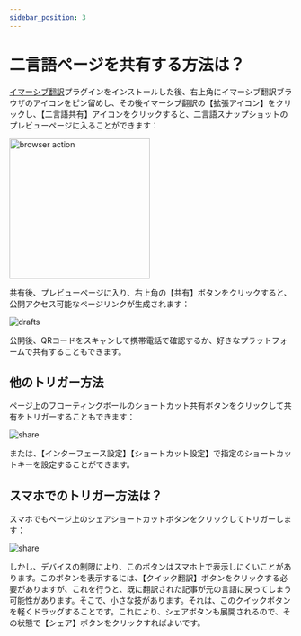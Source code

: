 ```yaml
---
sidebar_position: 3
---
```


# 二言語ページを共有する方法は？

[イマーシブ翻訳](https://immersivetranslate.com/)プラグインをインストールした後、右上角にイマーシブ翻訳ブラウザのアイコンをピン留めし、その後イマーシブ翻訳の【拡張アイコン】をクリックし、【二言語共有】アイコンをクリックすると、二言語スナップショットのプレビューページに入ることができます：

<img src="https://s.immersivetranslate.com/assets/share-web-page-demo.png" alt="browser action" width="250" />

共有後、プレビューページに入り、右上角の【共有】ボタンをクリックすると、公開アクセス可能なページリンクが生成されます：

<img src="https://s.immersivetranslate.com/assets/preview.jpeg" alt="drafts" />

公開後、QRコードをスキャンして携帯電話で確認するか、好きなプラットフォームで共有することもできます。

## 他のトリガー方法

ページ上のフローティングボールのショートカット共有ボタンをクリックして共有をトリガーすることもできます：

<img src="https://s.immersivetranslate.com/assets/share-shortcut.jpeg" alt="share" />

または、【インターフェース設定】【ショートカット設定】で指定のショートカットキーを設定することができます。

## スマホでのトリガー方法は？

スマホでもページ上のシェアショートカットボタンをクリックしてトリガーします：

<img src="https://s.immersivetranslate.com/assets/share-shortcut.jpeg" alt="share" />

しかし、デバイスの制限により、このボタンはスマホ上で表示しにくいことがあります。このボタンを表示するには、【クイック翻訳】ボタンをクリックする必要がありますが、これを行うと、既に翻訳された記事が元の言語に戻ってしまう可能性があります。そこで、小さな技があります。それは、このクイックボタンを軽くドラッグすることです。これにより、シェアボタンも展開されるので、その状態で【シェア】ボタンをクリックすればよいです。
